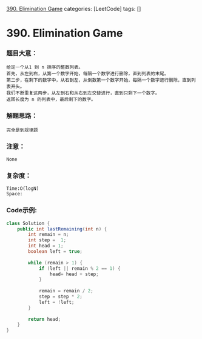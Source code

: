 [390. Elimination Game](https://leetcode.com/problems/elimination-game/)
categories: [LeetCode]
tags: [] 
# 390. Elimination Game

### 题目大意：
    给定一个从1 到 n 排序的整数列表。
    首先，从左到右，从第一个数字开始，每隔一个数字进行删除，直到列表的末尾。
    第二步，在剩下的数字中，从右到左，从倒数第一个数字开始，每隔一个数字进行删除，直到列表开头。
    我们不断重复这两步，从左到右和从右到左交替进行，直到只剩下一个数字。
    返回长度为 n 的列表中，最后剩下的数字。

### 解题思路：
    完全是到规律题
### 注意：
    None
### 复杂度：
    Time:O(logN)
    Space: 
### Code示例:
```Java
class Solution {
    public int lastRemaining(int n) {
        int remain = n;
        int step =  1;
        int head = 1;
        boolean left = true;
        
        while (remain > 1) {
            if (left || remain % 2 == 1) {
                head= head + step;
            }
            
            remain = remain / 2;
            step = step * 2;
            left = !left;
        }
        
        return head;
    }
}
```
